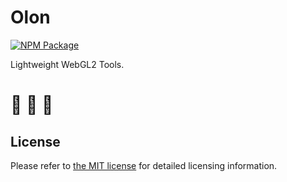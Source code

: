# Olon

[![NPM Package][npm]][npm-url]

Lightweight WebGL2 Tools.

# 🚧 🚧 🚧

## License

Please refer to [the MIT license](https://github.com/ZRNOF/Olon/blob/main/LICENSE) for detailed licensing information.

[npm]: https://img.shields.io/npm/v/olon
[npm-url]: https://www.npmjs.com/package/olon
